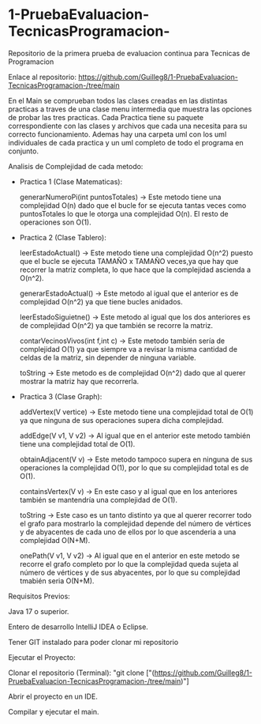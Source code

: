 # 1-PruebaEvaluacion-TecnicasProgramacion-
Repositorio de la primera prueba de evaluacion continua para Tecnicas de Programacion

Enlace al repositorio:
https://github.com/Guilleg8/1-PruebaEvaluacion-TecnicasProgramacion-/tree/main

En el Main se comprueban todos las clases creadas en las distintas practicas a traves de una clase menu intermedia que muestra las opciones de probar las tres practicas. Cada Practica tiene su paquete correspondiente con las clases y archivos que cada una necesita para su correcto funcionamiento. Ademas hay una carpeta uml con los uml individuales de cada practica y un uml completo de todo el programa en conjunto.

Analisis de Complejidad de cada metodo:


- Practica 1 (Clase Matematicas):
  
    generarNumeroPi(int puntosTotales) -> Este metodo tiene una complejidad O(n) dado que el bucle for se ejecuta tantas veces como puntosTotales lo que le otorga una complejidad O(n). El resto de operaciones son O(1).


- Practica 2 (Clase Tablero):
  
    leerEstadoActual() -> Este metodo tiene una complejidad O(n^2) puesto que el bucle se ejecuta TAMAÑO x TAMAÑO veces,ya que hay que recorrer la matriz completa, lo que hace que la complejidad ascienda a O(n^2).

    generarEstadoActual() -> Este metodo al igual que el anterior es de complejidad O(n^2) ya que tiene bucles anidados.
  
    leerEstadoSiguietne() -> Este metodo al igual que los dos anteriores es de complejidad O(n^2) ya que también se recorre la matriz.
  
    contarVecinosVivos(int f,int c) -> Este metodo también sería de complejidad O(1) ya que siempre va a revisar la misma cantidad de celdas de la matriz, sin depender de ninguna variable.
  
    toString -> Este metodo es de complejidad O(n^2) dado que al querer mostrar la matriz hay que recorrerla.


- Practica 3 (Clase Graph):
  
    addVertex(V vertice) -> Este metodo tiene una complejidad total de O(1) ya que ninguna de sus operaciones supera dicha complejidad.
  
    addEdge(V v1, V v2) -> Al igual que en el anterior este metodo también tiene una complejidad total de O(1).
  
    obtainAdjacent(V v) -> Este metodo tampoco supera en ninguna de sus operaciones la complejidad O(1), por lo que su complejidad total es de O(1).

    containsVertex(V v) -> En este caso y al igual que en los anteriores también se mantendría una complejidad de O(1).
  
    toString -> Este caso es un tanto distinto ya que al querer recorrer todo el grafo para mostrarlo la complejidad depende del número de vértices y de abyacentes de cada uno de ellos por lo que ascenderia a una complejidad O(N+M).
  
    onePath(V v1, V v2) -> Al igual que en el anterior en este metodo se recorre el grafo completo por lo que la complejidad queda sujeta al número de vértices y de sus abyacentes, por lo que su complejidad tmabién seria O(N+M).

Requisitos Previos:

Java 17 o superior.

Entero de desarrollo IntelliJ IDEA o Eclipse.

Tener GIT instalado para poder clonar mi repositorio

Ejecutar el Proyecto:

Clonar el repositorio (Terminal): "git clone ["(https://github.com/Guilleg8/1-PruebaEvaluacion-TecnicasProgramacion-/tree/main)"]

Abrir el proyecto en un IDE.

Compilar y ejecutar el main.
